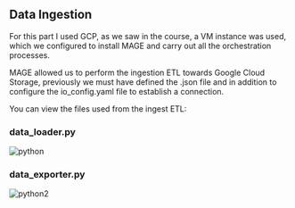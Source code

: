## Data Ingestion

For this part I used GCP, as we saw in the course, a VM instance was used, which we configured to install MAGE and carry out all the orchestration processes.

MAGE allowed us to perform the ingestion ETL towards Google Cloud Storage, previously we must have defined the .json file and in addition to configure the io_config.yaml file to establish a connection.

You can view the files used from the ingest ETL:
### data_loader.py
![python](https://github.com/CusiTEC/Project-Course-Data-Engineering-/assets/104920177/d8349508-6515-4a15-a8d8-f85118a16b2f)


### data_exporter.py
![python2](https://github.com/CusiTEC/Project-Course-Data-Engineering-/assets/104920177/51e0463e-35fd-4530-a545-1714d379a0bc)
